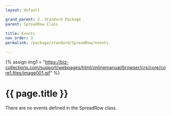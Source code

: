 ```yaml
---
layout: default

grand_parent: 2. Standard Package
parent: SpreadRow Class

title: Events
nav_order: 3
permalink: /package/standard/SpreadRow/events

---
```

{% assign img1 = "https://biz-collections.com/support/webpages/html/onlinemanual/browser/crs/core/core1.files/image001.gif" %}


# {{ page.title }}

There are no events defined in the SpreadRow class.